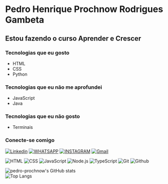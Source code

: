# Pedro Henrique Prochnow Rodrigues Gambeta

## Estou fazendo o curso Aprender e Crescer

### Tecnologias que eu gosto

- HTML
- CSS
- Python

### Tecnologias que eu não me aprofundei

- JavaScript
- Java
 
 ### Tecnologias que eu não gosto

  - Terminais


### Conecte-se comigo

[![Linkedin](https://img.shields.io/badge/LinkedIn-0077B5?style=for-the-badge&logo=linkedin&logoColor=white)](https://www.linkedin.com/in/pedro-henrique-prochnow)
[![WHATSAPP](https://img.shields.io/badge/WhatsApp-25D366?style=for-the-badge&logo=whatsapp&logoColor=white)](https://web.whatsapp.com/+554699223623)
[![INSTAGRAM](https://img.shields.io/badge/Instagram-E4405F?style=for-the-badge&logo=instagram&logoColor=white)](https://www.instagram.com/pedro_prochnow/)
[![Gmail](https://img.shields.io/badge/Gmail-fff?style=for-the-badge&logo=Gmail&logoColor=e71c18)](mailto:pedrohenriqueprochnow@gmail.com)


![HTML](https://img.shields.io/badge/-HTML-333333?style=flat&logo=HTML5)
![CSS](https://img.shields.io/badge/-CSS-333333?style=flat&logo=CSS3&logoColor=1572B6)
![JavaScript](https://img.shields.io/badge/-JavaScript-333333?style=flat&logo=javascript)
![Node.js](https://img.shields.io/badge/-Node.js-333333?style=flat&logo=node.js)
![TypeScript](https://img.shields.io/badge/-TypeScript-333333?style=flat&logo=typescript&logoColor=2D79C7)
![Git](https://img.shields.io/badge/-Git-333333?style=flat&logo=Git&logoColor=f05033)
![Github](https://img.shields.io/badge/-Github-333333?style=flat&logo=Github&logoColor=000000)

![pedro-prochnow's GitHub stats](https://github-readme-stats.vercel.app/api?username=Pedro-Prochnow&show_icons=true&theme=github_dark_dimmed)  
![Top Langs](https://github-readme-stats.vercel.app/api/top-langs/?username=Pedro-Prochnow&layout=compact&theme=github_dark_dimmed)
